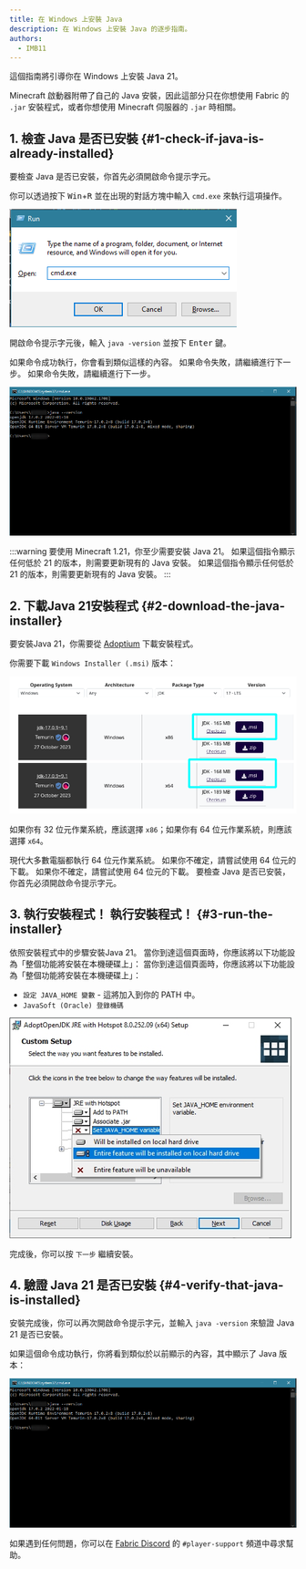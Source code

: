 ```yaml
---
title: 在 Windows 上安裝 Java
description: 在 Windows 上安裝 Java 的逐步指南。
authors:
  - IMB11
---
```


這個指南將引導你在 Windows 上安裝 Java 21。

Minecraft 啟動器附帶了自己的 Java 安裝，因此這部分只在你想使用 Fabric 的 `.jar` 安裝程式，或者你想使用 Minecraft 伺服器的 `.jar` 時相關。

## 1. 檢查 Java 是否已安裝 {#1-check-if-java-is-already-installed}

要檢查 Java 是否已安裝，你首先必須開啟命令提示字元。

你可以透過按下 <kbd>Win</kbd>+<kbd>R</kbd> 並在出現的對話方塊中輸入 `cmd.exe` 來執行這項操作。

![Windows執行對話方塊中的「cmd.exe」](/assets/players/installing-java/windows-run-dialog.png)

開啟命令提示字元後，輸入 `java -version` 並按下 <kbd>Enter</kbd> 鍵。

如果命令成功執行，你會看到類似這樣的內容。 如果命令失敗，請繼續進行下一步。 如果命令失敗，請繼續進行下一步。

![命令提示字元中輸入了「java -version」](/assets/players/installing-java/windows-java-version.png)

:::warning
要使用 Minecraft 1.21，你至少需要安裝 Java 21。 如果這個指令顯示任何低於 21 的版本，則需要更新現有的 Java 安裝。 如果這個指令顯示任何低於 21 的版本，則需要更新現有的 Java 安裝。
:::

## 2. 下載Java 21安裝程式 {#2-download-the-java-installer}

要安裝Java 21，你需要從 [Adoptium](https://adoptium.net/en-GB/temurin/releases/?os=windows\\&package=jdk\\&version=21) 下載安裝程式。

你需要下載 `Windows Installer (.msi)` 版本：

![Adoptium 下載頁面，突顯了 Windows 安裝程式 (.msi)](/assets/players/installing-java/windows-download-java.png)

如果你有 32 位元作業系統，應該選擇 `x86`；如果你有 64 位元作業系統，則應該選擇 `x64`。

現代大多數電腦都執行 64 位元作業系統。 如果你不確定，請嘗試使用 64 位元的下載。 如果你不確定，請嘗試使用 64 位元的下載。 要檢查 Java 是否已安裝，你首先必須開啟命令提示字元。

## 3. 執行安裝程式！ 執行安裝程式！ {#3-run-the-installer}

依照安裝程式中的步驟安裝Java 21。 當你到達這個頁面時，你應該將以下功能設為「整個功能將安裝在本機硬碟上」： 當你到達這個頁面時，你應該將以下功能設為「整個功能將安裝在本機硬碟上」：

- `設定 JAVA_HOME 變數` - 這將加入到你的 PATH 中。
- `JavaSoft (Oracle) 登錄機碼`

![Java 21 安裝程式，其中「設定 JAVA\\_HOME 變數」和「JavaSoft (Oracle) 登錄機碼」已醒目提示](/assets/players/installing-java/windows-wizard-screenshot.png)

完成後，你可以按 `下一步` 繼續安裝。

## 4. 驗證 Java 21 是否已安裝 {#4-verify-that-java-is-installed}

安裝完成後，你可以再次開啟命令提示字元，並輸入 `java -version` 來驗證 Java 21 是否已安裝。

如果這個命令成功執行，你將看到類似於以前顯示的內容，其中顯示了 Java 版本：

![命令提示字元中輸入了「java -version」](/assets/players/installing-java/windows-java-version.png)

如果遇到任何問題，你可以在 [Fabric Discord](https://discord.gg/v6v4pMv) 的 `#player-support` 頻道中尋求幫助。
